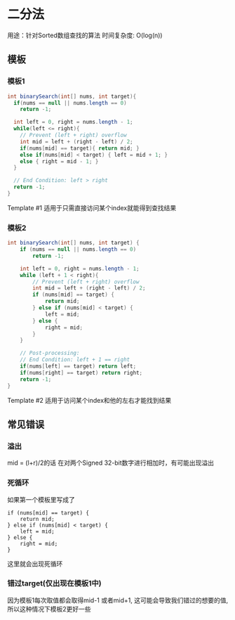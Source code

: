 # 二分法

用途：针对Sorted数组查找的算法
时间复杂度: O(log(n))

## 模板
### 模板1
```java
int binarySearch(int[] nums, int target){
  if(nums == null || nums.length == 0)
    return -1;

  int left = 0, right = nums.length - 1;
  while(left <= right){
    // Prevent (left + right) overflow
    int mid = left + (right - left) / 2;
    if(nums[mid] == target){ return mid; }
    else if(nums[mid] < target) { left = mid + 1; }
    else { right = mid - 1; }
  }

  // End Condition: left > right
  return -1;
}
```

Template #1 适用于只需直接访问某个index就能得到查找结果
### 模板2

```java
int binarySearch(int[] nums, int target) {
    if (nums == null || nums.length == 0)
        return -1;

    int left = 0, right = nums.length - 1;
    while (left + 1 < right){
        // Prevent (left + right) overflow
        int mid = left + (right - left) / 2;
        if (nums[mid] == target) {
            return mid;
        } else if (nums[mid] < target) {
            left = mid;
        } else {
            right = mid;
        }
    }

    // Post-processing:
    // End Condition: left + 1 == right
    if(nums[left] == target) return left;
    if(nums[right] == target) return right;
    return -1;
}
```
Template #2 适用于访问某个index和他的左右才能找到结果


## 常见错误

### 溢出
mid = (l+r)/2的话
在对两个Signed 32-bit数字进行相加时，有可能出现溢出

### 死循环
如果第一个模板里写成了
```
if (nums[mid] == target) {
    return mid;
} else if (nums[mid] < target) {
    left = mid;
} else {
    right = mid;
}
```
这里就会出现死循环

### 错过target(仅出现在模板1中)
因为模板1每次取值都会取得mid-1 或者mid+1, 这可能会导致我们错过的想要的值, 所以这种情况下模板2更好一些
